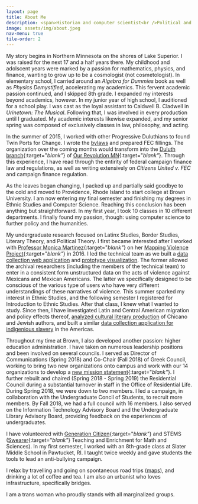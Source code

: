 ```yaml
---
layout: page
title: About Me
description: <span>Historian and computer scientist<br />Political and technological<br />Writer and activist</span>
image: assets/img/about.jpeg
nav-menu: true
tile-order: 2
---
```


My story begins in Northern Minnesota on the shores of Lake Superior. I was raised for the next 17 and a half years there. My childhood and adolscent years were marked by a passion for mathematics, physics, and finance, wanting to grow up to be a cosmologist (not cosmetologist). In elementary school, I carried around an _Algebra for Dummies_ book as well as _Physics Demystified_, accelerating my academics. This fervent academic passion continued, and I skipped 8th grade. I expanded my interests beyond academics, however. In my junior year of high school, I auditioned for a school play. I was cast as the loyal assistant to Caldwell B. Cladwell in _Urinetown: The Musical_. Following that, I was involved in every production until I graduated. My academic interests likewise expanded, and my senior spring was composed of exclusively classes in law, philosophy, and acting.

In the summer of 2015, I worked with other Progressive Duluthians to found Twin Ports for Change. I wrote the [bylaws](/twin-ports-bylaws.pdf) and prepared FEC fillings. The organization over the coming months would transform into the [Duluth branch](https://www.facebook.com/OurRevolutionDuluth/){:target="_blank"_} of [Our Revolution MN](https://ourrevolutionmn.com/){:target="_blank"_}. Through this experience, I have read through the entirity of federal campaign finance law and regulations, as well as writing extensively on _Citizens United v. FEC_ and campaign finance regulation.

As the leaves began changing, I packed up and partially said goodbye to the cold and moved to Providence, Rhode Island to start college at Brown University. I am now entering my final semester and finishing my degrees in Ethnic Studies and Computer Science. Reaching this conclusion has been anything but straightforward. In my first year, I took 10 classes in 10 different departments. I finally found my passion, though: using computer science to further policy and the humanities.

My undergraduate research focused on Latinx Studies, Border Studies, Literary Theory, and Political Theory. I first became interested after I worked with [Professor Monica Martinez](https://vivo.brown.edu/display/mmartin4){:target="_blank"_} on her [Mapping Violence Project](https://mappingviolence.com/){:target="_blank"_} in 2016. I led the technical team as we built a [data collection web application]() and [prototype visualization](). The former allowed the archival researchers (including the members of the technical team) to enter in a consistent form unstructured data on the acts of violence against Mexicans and Mexican Americans. The latter we specifically designed to be conscious of the various type of users who have very different understandings of these narratives of violence. This summer sparked my interest in Ethnic Studies, and the following semester I registered for Introduction to Ethnic Studies. After that class, I knew what I wanted to study. Since then, I have investigated Latin and Central American migration and policy effects thereof, [analyzed cultural literary production]() of Chicano and Jewish authors, and built a similar [data collection application for indigenious slavery]() in the Americas.

Throughout my time at Brown, I also developed another passion: higher education administration. I have taken on numerous leadership positions and been involved on several councils. I served as Director of Communications (Spring 2018) and Co-Chair (Fall 2018) of Greek Council, working to bring two new organizations onto campus and work with our 14 organizations to develop a [new mission statement](https://www.brown.edu/campus-life/events/student-activities/student-groups/greek-and-program-houses){:target="_blank"_}. I further rebuilt and chaired (Spring 2018 - Spring 2019) the Residential Council during a substantial turnover in staff in the Office of Residential Life. During Spring 2018, we were down to two members. I led a campaign, in collaboration with the Undergraduate Concil of Students, to recruit more members. By Fall 2018, we had a full council with 16 members. I also served on the Information Technology Advisory Board and the Undergraduate Library Advisory Board, providing feedback on the experiences of undergraduates.

I have volunteered with [Generation Citizen](https://generationcitizen.org){:target="_blank"_} and STEMS ([Swearer](https://www.brown.edu/academics/college/swearer/){:target="_blank"_} Teaching and Enrichment for Math and Sciences). In my first semester, I worked with an 8th-grade class at Slater Middle School in Pawtucket, RI. I taught twice weekly and gave students the tools to lead an anti-bullying campaign.

I relax by travelling and going on spontaneous road trips ([maps]()), and drinking a lot of coffee and tea. I am also an urbanist who loves infrastructure, specifically bridges.

I am a trans woman who proudly stands with all marginalized groups.
